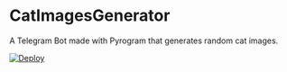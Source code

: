 # CatImagesGenerator
A Telegram Bot made with Pyrogram that generates random cat images.

[![Deploy](https://www.herokucdn.com/deploy/button.svg)](https://heroku.com/deploy?template=https://github.com/alpha4041/CatImagesGenerator)

